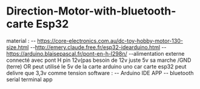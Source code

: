 # Direction-Motor-with-bluetooth-carte Esp32 
material : 
         -- https://core-electronics.com.au/dc-toy-hobby-motor-130-size.html
         --http://emery.claude.free.fr/esp32-idearduino.html
         --https://arduino.blaisepascal.fr/pont-en-h-l298n/
         --alimentation externe connecté avec pont H  pin 12v(pas besoin de 12v juste 5v sa marche /GND (terre) OR peut utilisé le 5v de la carte arduino uno car carte              esp32 peut delivre que 3,3v comme tension 
   software : 
             -- Arduino IDE APP
             -- bluetooth serial terminal app 
             
